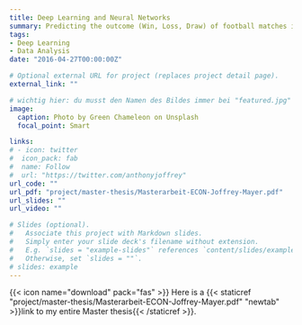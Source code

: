 ```yaml
---
title: Deep Learning and Neural Networks
summary: Predicting the outcome (Win, Loss, Draw) of football matches in the 4 biggest European leagues.
tags:
- Deep Learning
- Data Analysis
date: "2016-04-27T00:00:00Z"

# Optional external URL for project (replaces project detail page).
external_link: ""

# wichtig hier: du musst den Namen des Bildes immer bei "featured.jpg" belassen, sonst wird kein Bild erscheinen!
image:
  caption: Photo by Green Chameleon on Unsplash
  focal_point: Smart

links:
# - icon: twitter
#  icon_pack: fab
#  name: Follow
#  url: "https://twitter.com/anthonyjoffrey"
url_code: ""
url_pdf: "project/master-thesis/Masterarbeit-ECON-Joffrey-Mayer.pdf"
url_slides: ""
url_video: ""

# Slides (optional).
#   Associate this project with Markdown slides.
#   Simply enter your slide deck's filename without extension.
#   E.g. `slides = "example-slides"` references `content/slides/example-slides.md`.
#   Otherwise, set `slides = ""`.
# slides: example
---
```


{{< icon name="download" pack="fas" >}} Here is a {{< staticref "project/master-thesis/Masterarbeit-ECON-Joffrey-Mayer.pdf" "newtab" >}}link to my entire Master thesis{{< /staticref >}}.
